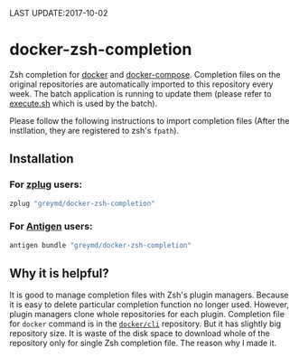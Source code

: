 LAST UPDATE:2017-10-02

# docker-zsh-completion
Zsh completion for [docker](http://docker.io) and [docker-compose](https://github.com/docker/compose).
Completion files on the original repositories are automatically imported to this repository every week. The batch application is running to update them (please refer to [execute.sh](/execute.sh) which is used by the batch).


Please follow the following instructions to import completion files (After the instllation, they are registered to zsh's `fpath`).

## Installation

### For [zplug](https://github.com/zplug/zplug) users:

```sh
zplug "greymd/docker-zsh-completion"
```

### For [Antigen](http://antigen.sharats.me/) users:

```sh
antigen bundle "greymd/docker-zsh-completion"
```

## Why it is helpful?
It is good to manage completion files with Zsh's plugin managers. Because it is easy to delete particular completion function no longer used.
However, plugin managers clone whole repositories for each plugin. Completion file for `docker` command is in the [`docker/cli`](https://github.com/docker/cli) repository. But it has slightly big repository size. It is waste of the disk space to download whole of the repository only for single Zsh completion file. The reason why I made it.
